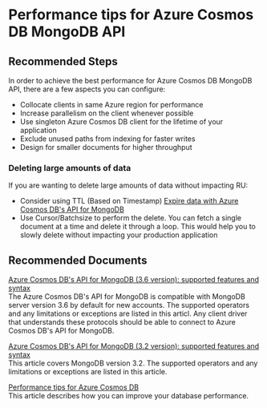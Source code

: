 <properties
	pageTitle="CosmosDB performance tips for MongoDB API"
	description="CosmosDB performance tips for MongoDB API"
	service="microsoft.documentdb"
	resource="databaseAccounts"
	authors="bharathsreenivas"
	ms.author="bharathb"
	selfHelpType="resource"
	supportTopicIds="32636819"
	resourceTags=""
	productPesIds="15585"
    cloudEnvironments="public,fairfax,blackforest,mooncake"
	articleId="cosmosdb-mongo-performance"
	displayOrder="226"
	category="MongoDB"
/>

# Performance tips for Azure Cosmos DB MongoDB API

## **Recommended Steps**

In order to achieve the best performance for Azure Cosmos DB MongoDB API, there are a few aspects you can configure:
* Collocate clients in same Azure region for performance
* Increase parallelism on the client whenever possible
* Use singleton Azure Cosmos DB client for the lifetime of your application
* Exclude unused paths from indexing for faster writes
* Design for smaller documents for higher throughput 


### **Deleting large amounts of data** 
If you are wanting to delete large amounts of data without impacting RU:
* Consider using TTL (Based on Timestamp) [Expire data with Azure Cosmos DB's API for MongoDB](https://docs.microsoft.com/azure/cosmos-db/mongodb-time-to-live)
* Use Cursor/Batchsize to perform the delete. You can fetch a single document at a time and delete it through a loop. This would help you to slowly delete without impacting your production application


## **Recommended Documents**  
[Azure Cosmos DB's API for MongoDB (3.6 version): supported features and syntax](https://docs.microsoft.com/azure/cosmos-db/mongodb-feature-support-36)
<br>The Azure Cosmos DB's API for MongoDB is compatible with MongoDB server version 3.6 by default for new accounts. The supported operators and any limitations or exceptions are listed in this articl. Any client driver that understands these protocols should be able to connect to Azure Cosmos DB's API for MongoDB.  

[Azure Cosmos DB's API for MongoDB (3.2 version): supported features and syntax](https://docs.microsoft.com/azure/cosmos-db/mongodb-feature-support)
<br>This article covers MongoDB version 3.2. The supported operators and any limitations or exceptions are listed in this article.  

[Performance tips for Azure Cosmos DB](https://docs.microsoft.com/azure/cosmos-db/performance-tips) 
<br>This article describes how you can improve your database performance.

